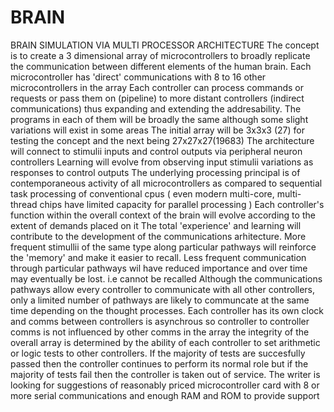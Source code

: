 # BRAIN
BRAIN SIMULATION VIA MULTI PROCESSOR ARCHITECTURE
The concept is to create a 3 dimensional array of microcontrollers to broadly replicate the communication between different elements of the human brain.
Each microcontroller has 'direct' communications with 8 to 16 other microcontrollers in the array
Each controller can process commands or requests or pass them on (pipeline) to more distant controllers (indirect communications) thus expanding and extending the addresability.
The programs in each of them will be broadly the same although some slight variations will exist in some areas
The initial array will be 3x3x3 (27) for testing the concept and the next being 27x27x27(19683)
The architecture will connect to stimulii inputs and control outputs via peripheral neuron controllers
Learning will evolve from observing input stimulii variations as responses to control outputs 
The underlying processing principal is of contemporaneous activity of all microcontrollers as compared to sequential task processing of conventional cpus ( even modern multi-core, multi-thread chips have limited capacity for parallel processing )
Each controller's function within the overall context of the brain will evolve according to the extent of demands placed on it
The total 'experience' and learning will contribute to the development of the communications arhitecture.
More frequent stimullii of the same type along particular pathways will reinforce the 'memory' and make it easier to recall.
Less frequent communication through particular pathways wil have reduced importance and over time may eventually be lost. i.e cannot be recalled
Although the communications pathways allow every controller to communicate with all other controllers, only a limited number of pathways are likely to communcate at the same time depending on the thought processes.
Each controller has its own clock and comms between controllers is asynchrous so controller to controller comms is not influenced by other comms in the array
the integrity of the overall array is determined by the ability of each controller to set arithmetic or logic tests to other controllers. If the majority of tests are succesfully passed then the controller continues to perform its normal role but if the majority of tests fail then the controller is taken out of service.
The writer is looking for suggestions of reasonably priced microcontroller card with 8 or more serial communications and enough RAM and ROM to provide support 
